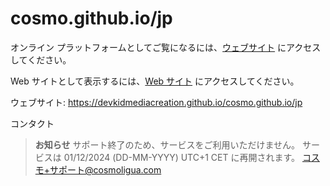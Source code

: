 # cosmo.github.io/jp
オンライン プラットフォームとしてご覧になるには、[ウェブサイト](https://devkidmediacreation.github.io/cosmo.github.io/jp) にアクセスしてください。

Web サイトとして表示するには、[Web サイト](https://devkidmediacreation.github.io/cosmo.github.io/jp) にアクセスしてください。

ウェブサイト: https://devkidmediacreation.github.io/cosmo.github.io/jp

コンタクト
> **お知らせ** サポート終了のため、サービスをご利用いただけません。 サービスは 01/12/2024 (DD-MM-YYYY) UTC+1 CET に再開されます。
コスモ+サポート@cosmoligua.com
